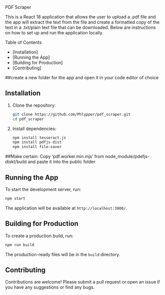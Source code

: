 PDF Scraper

This is a React 18 application that allows the user to upload a .pdf file and the app will extract the text from the file and create a formatted copy of the text in a .txt/plain text file that can be downloaded. Below are instructions on how to set up and run the application locally.

 Table of Contents

- [Installation]
- [Running the App]
- [Building for Production]
- [Contributing]


##create a new folder for the app and open it in your code editor of choice

## Installation

1. Clone the repository:
   ```bash
   git clone https://github.com/Phlypper/pdf_scraper.git
   cd pdf_scraper
   ```

2. Install dependencies:
   ```bash
   npm install tesseract.js
   npm install pdfjs-dist
   npm install file-saver

##Make certain:
Copy ‘pdf.worker.min.mjs’ from node_module/pdefjs-diskt/build and paste it into the public folder

## Running the App

To start the development server, run:
```bash
npm start
```
The application will be available at `http://localhost:3000/`.

## Building for Production

To create a production build, run:
```bash
npm run build
```
The production-ready files will be in the `build` directory.

## Contributing

Contributions are welcome! Please submit a pull request or open an issue if you have any suggestions or find any bugs.
